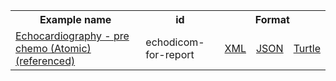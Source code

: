 <table class="list" width="100%">            
   <tr>
     <th>Example name</th>
     <th>id</th>
     <th colspan="3">Format</th>
   </tr>
   <tr>
      <td><a href="imagingstudy-echodicom-for-report.html">Echocardiography - pre chemo (Atomic)(referenced)</a></td>
      <td>echodicom-for-report</td>
      <td><a href="imagingstudy-echodicom-for-report.xml.html">XML</a></td>
      <td><a href="imagingstudy-echodicom-for-report.json.html">JSON</a></td>
      <td><a href="imagingstudy-echodicom-for-report.ttl.html">Turtle</a></td>
   </tr>              
</table>
